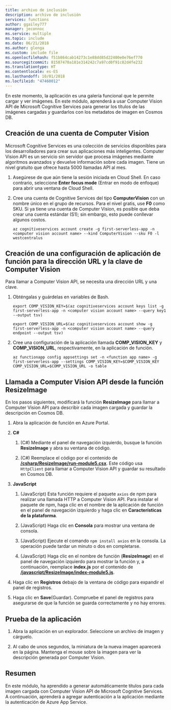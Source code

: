 ```yaml
---
title: archivo de inclusión
description: archivo de inclusión
services: functions
author: ggailey777
manager: jeconnoc
ms.service: multiple
ms.topic: include
ms.date: 06/21/2018
ms.author: glenga
ms.custom: include file
ms.openlocfilehash: f51b864cab14273c1e88dd85d22400e0e76ef770
ms.sourcegitcommit: 81587470a181e314242c7a97cd0f91c82d4fe232
ms.translationtype: HT
ms.contentlocale: es-ES
ms.lasthandoff: 10/01/2018
ms.locfileid: "47460012"
---
```

En este momento, la aplicación es una galería funcional que le permite cargar y ver imágenes. En este módulo, aprenderá a usar Computer Vision API de Microsoft Cognitive Services para generar los títulos de las imágenes cargadas y guardarlos con los metadatos de imagen en Cosmos DB.

## <a name="create-a-computer-vision-account"></a>Creación de una cuenta de Computer Vision

Microsoft Cognitive Services es una colección de servicios disponibles para los desarrolladores para crear sus aplicaciones más inteligentes. Computer Vision API es un servicio sin servidor que procesa imágenes mediante algoritmos avanzados y devuelve información sobre cada imagen. Tiene un nivel gratuito que ofrece hasta 5000 llamadas API al mes.

1. Asegúrese de que aún tiene la sesión iniciada en Cloud Shell. En caso contrario, seleccione **Enter focus mode** (Entrar en modo de enfoque) para abrir una ventana de Cloud Shell. 

1. Cree una cuenta de Cognitive Services del tipo **ComputerVision** con un nombre único en el grupo de recursos. Para el nivel gratis, use **F0** como SKU. Si ya tiene una cuenta de Computer Vision, es posible que deba crear una cuenta estándar (S1); sin embargo, esto puede conllevar algunos costos.

    ```azurecli
    az cognitiveservices account create -g first-serverless-app -n <computer vision account name> --kind ComputerVision --sku F0 -l westcentralus
    ```


## <a name="create-function-app-settings-for-computer-vision-url-and-key"></a>Creación de una configuración de aplicación de función para la dirección URL y la clave de Computer Vision

Para llamar a Computer Vision API, se necesita una dirección URL y una clave.

1. Obténgalas y guárdelas en variables de Bash.

    ```azurecli
    export COMP_VISION_KEY=$(az cognitiveservices account keys list -g first-serverless-app -n <computer vision account name> --query key1 --output tsv)
    ```
    ```azurecli
    export COMP_VISION_URL=$(az cognitiveservices account show -g first-serverless-app -n <computer vision account name> --query endpoint --output tsv)
    ```

1. Cree una configuración de la aplicación llamada **COMP_VISION_KEY** y **COMP_VISION_URL**, respectivamente, en la aplicación de función.

    ```azurecli
    az functionapp config appsettings set -n <function app name> -g first-serverless-app --settings COMP_VISION_KEY=$COMP_VISION_KEY COMP_VISION_URL=$COMP_VISION_URL -o table
    ```


## <a name="call-computer-vision-api-from-resizeimage-function"></a>Llamada a Computer Vision API desde la función ResizeImage

En los pasos siguientes, modificará la función **ResizeImage** para llamar a Computer Vision API para describir cada imagen cargada y guardar la descripción en Cosmos DB.

1. Abra la aplicación de función en Azure Portal.

1. **C#**

    1. (C#) Mediante el panel de navegación izquierdo, busque la función **ResizeImage** y abra su ventana de código.

    1. (C#) Reemplace el código por el contenido de [**/csharp/ResizeImage/run-module5.csx**](https://raw.githubusercontent.com/Azure-Samples/functions-first-serverless-web-application/master/csharp/ResizeImage/run-module5.csx). Este código usa `HttpClient` para llamar a Computer Vision API y guardar su resultado en Cosmos DB.

1. **JavaScript**

    1. (JavaScript) Esta función requiere el paquete `axios` de npm para realizar una llamada HTTP a Computer Vision API. Para instalar el paquete de npm, haga clic en el nombre de la aplicación de función en el panel de navegación izquierdo y haga clic en **Características de la plataforma**.

    1. (JavaScript) Haga clic en **Consola** para mostrar una ventana de consola.

    1. (JavaScript) Ejecute el comando `npm install axios` en la consola. La operación puede tardar un minuto o dos en completarse.

    1. (JavaScript) Haga clic en el nombre de función (**ResizeImage**) en el panel de navegación izquierdo para mostrar la función y, a continuación, reemplace **index.js** por el contenido de [**/javascript/ResizeImage/index-module5.js**](https://raw.githubusercontent.com/Azure-Samples/functions-first-serverless-web-application/master/javascript/ResizeImage/index-module5.js).

1. Haga clic en **Registros** debajo de la ventana de código para expandir el panel de registros.

1. Haga clic en **Save**(Guardar). Compruebe el panel de registros para asegurarse de que la función se guarda correctamente y no hay errores.


## <a name="test-the-application"></a>Prueba de la aplicación

1. Abra la aplicación en un explorador. Seleccione un archivo de imagen y cárguelo.

1. Al cabo de unos segundos, la miniatura de la nueva imagen aparecerá en la página. Mantenga el mouse sobre la imagen para ver la descripción generada por Computer Vision.


## <a name="summary"></a>Resumen

En este módulo, ha aprendido a generar automáticamente títulos para cada imagen cargada con Computer Vision API de Microsoft Cognitive Services. A continuación, aprenderá a agregar autenticación a la aplicación mediante la autenticación de Azure App Service.
